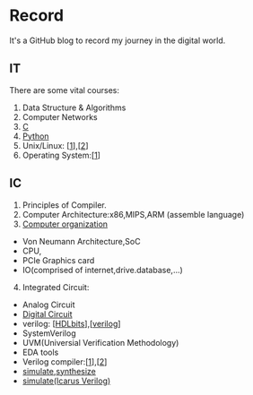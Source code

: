 # Record
It's a GitHub blog to record my journey in the digital world.

## IT
There are some vital courses:
1. Data Structure & Algorithms
8. Computer Networks
10. [C](https://www.tutorialspoint.com/cprogramming/index.htm)
11. [Python](https://www.tutorialspoint.com/python/index.htm)
12. Unix/Linux: [[1](https://www.tutorialspoint.com/unix/index.htm)],[[2](https://ryanstutorials.net/linuxtutorial/)]
14. Operating System:[[1](https://www.tutorialspoint.com/operating_system/index.htm)]


## IC
1. Principles of Compiler.
1. Computer Architecture:x86,MIPS,ARM (assemble language)
2. [Computer organization](https://www.coursera.org/learn/jisuanji-zucheng?)
- Von Neumann Architecture,SoC
- CPU,
- PCIe Graphics card
- IO(comprised of internet,drive.database,...)
4. Integrated Circuit:
- Analog Circuit
- [Digital Circuit](https://www.tutorialspoint.com/digital_circuits/digital_combinational_circuits.htm)
- verilog: [[HDLbits](https://hdlbits.01xz.net/wiki/Main_Page)],[[verilog](https://www.javatpoint.com/verilog)]
- SystemVerilog
- UVM(Universial Verification Methodology)
- EDA tools
- Verilog compiler:[[1](https://www.tutorialspoint.com/compile_verilog_online.php)],[[2](https://www.jdoodle.com/execute-verilog-online/)]
- [simulate,synthesize](https://www.edaplayground.com/)
- [simulate(Icarus Verilog)](https://hdlbits.01xz.net/wiki/Iverilog)
